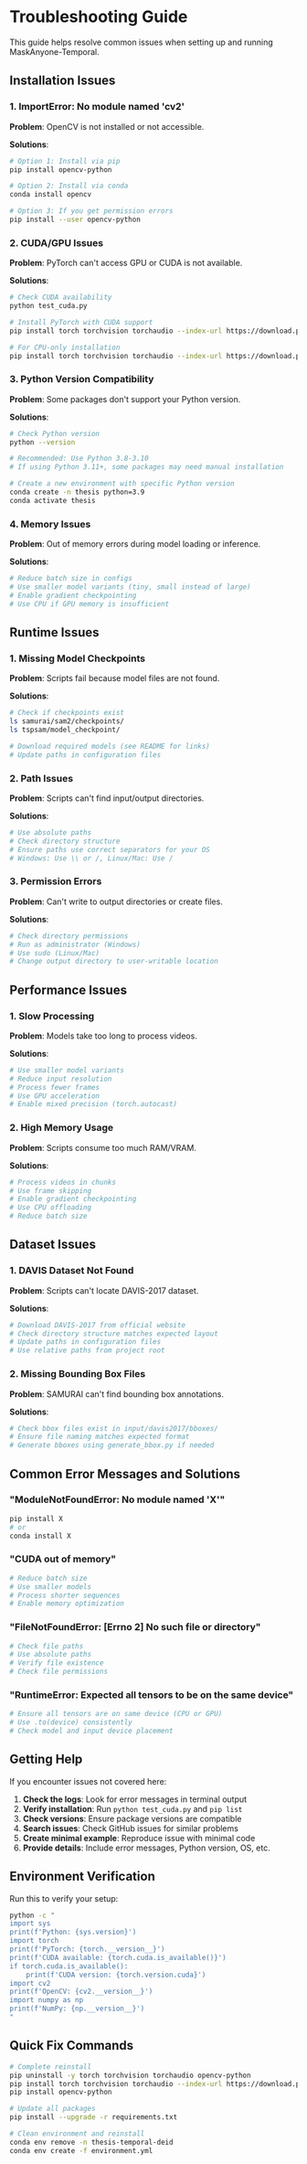 # Troubleshooting Guide

This guide helps resolve common issues when setting up and running MaskAnyone-Temporal.

## Installation Issues

### 1. ImportError: No module named 'cv2'

**Problem**: OpenCV is not installed or not accessible.

**Solutions**:
```bash
# Option 1: Install via pip
pip install opencv-python

# Option 2: Install via conda
conda install opencv

# Option 3: If you get permission errors
pip install --user opencv-python
```

### 2. CUDA/GPU Issues

**Problem**: PyTorch can't access GPU or CUDA is not available.

**Solutions**:
```bash
# Check CUDA availability
python test_cuda.py

# Install PyTorch with CUDA support
pip install torch torchvision torchaudio --index-url https://download.pytorch.org/whl/cu118

# For CPU-only installation
pip install torch torchvision torchaudio --index-url https://download.pytorch.org/whl/cpu
```

### 3. Python Version Compatibility

**Problem**: Some packages don't support your Python version.

**Solutions**:
```bash
# Check Python version
python --version

# Recommended: Use Python 3.8-3.10
# If using Python 3.11+, some packages may need manual installation

# Create a new environment with specific Python version
conda create -n thesis python=3.9
conda activate thesis
```

### 4. Memory Issues

**Problem**: Out of memory errors during model loading or inference.

**Solutions**:
```bash
# Reduce batch size in configs
# Use smaller model variants (tiny, small instead of large)
# Enable gradient checkpointing
# Use CPU if GPU memory is insufficient
```

## Runtime Issues

### 1. Missing Model Checkpoints

**Problem**: Scripts fail because model files are not found.

**Solutions**:
```bash
# Check if checkpoints exist
ls samurai/sam2/checkpoints/
ls tspsam/model_checkpoint/

# Download required models (see README for links)
# Update paths in configuration files
```

### 2. Path Issues

**Problem**: Scripts can't find input/output directories.

**Solutions**:
```bash
# Use absolute paths
# Check directory structure
# Ensure paths use correct separators for your OS
# Windows: Use \\ or /, Linux/Mac: Use /
```

### 3. Permission Errors

**Problem**: Can't write to output directories or create files.

**Solutions**:
```bash
# Check directory permissions
# Run as administrator (Windows)
# Use sudo (Linux/Mac)
# Change output directory to user-writable location
```

## Performance Issues

### 1. Slow Processing

**Problem**: Models take too long to process videos.

**Solutions**:
```bash
# Use smaller model variants
# Reduce input resolution
# Process fewer frames
# Use GPU acceleration
# Enable mixed precision (torch.autocast)
```

### 2. High Memory Usage

**Problem**: Scripts consume too much RAM/VRAM.

**Solutions**:
```bash
# Process videos in chunks
# Use frame skipping
# Enable gradient checkpointing
# Use CPU offloading
# Reduce batch size
```

## Dataset Issues

### 1. DAVIS Dataset Not Found

**Problem**: Scripts can't locate DAVIS-2017 dataset.

**Solutions**:
```bash
# Download DAVIS-2017 from official website
# Check directory structure matches expected layout
# Update paths in configuration files
# Use relative paths from project root
```

### 2. Missing Bounding Box Files

**Problem**: SAMURAI can't find bounding box annotations.

**Solutions**:
```bash
# Check bbox files exist in input/davis2017/bboxes/
# Ensure file naming matches expected format
# Generate bboxes using generate_bbox.py if needed
```

## Common Error Messages and Solutions

### "ModuleNotFoundError: No module named 'X'"
```bash
pip install X
# or
conda install X
```

### "CUDA out of memory"
```bash
# Reduce batch size
# Use smaller models
# Process shorter sequences
# Enable memory optimization
```

### "FileNotFoundError: [Errno 2] No such file or directory"
```bash
# Check file paths
# Use absolute paths
# Verify file existence
# Check file permissions
```

### "RuntimeError: Expected all tensors to be on the same device"
```bash
# Ensure all tensors are on same device (CPU or GPU)
# Use .to(device) consistently
# Check model and input device placement
```

## Getting Help

If you encounter issues not covered here:

1. **Check the logs**: Look for error messages in terminal output
2. **Verify installation**: Run `python test_cuda.py` and `pip list`
3. **Check versions**: Ensure package versions are compatible
4. **Search issues**: Check GitHub issues for similar problems
5. **Create minimal example**: Reproduce issue with minimal code
6. **Provide details**: Include error messages, Python version, OS, etc.

## Environment Verification

Run this to verify your setup:
```bash
python -c "
import sys
print(f'Python: {sys.version}')
import torch
print(f'PyTorch: {torch.__version__}')
print(f'CUDA available: {torch.cuda.is_available()}')
if torch.cuda.is_available():
    print(f'CUDA version: {torch.version.cuda}')
import cv2
print(f'OpenCV: {cv2.__version__}')
import numpy as np
print(f'NumPy: {np.__version__}')
"
```

## Quick Fix Commands

```bash
# Complete reinstall
pip uninstall -y torch torchvision torchaudio opencv-python
pip install torch torchvision torchaudio --index-url https://download.pytorch.org/whl/cu118
pip install opencv-python

# Update all packages
pip install --upgrade -r requirements.txt

# Clean environment and reinstall
conda env remove -n thesis-temporal-deid
conda env create -f environment.yml
```
